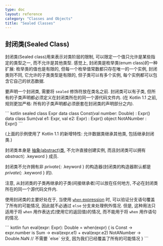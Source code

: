 ```yaml
---
type: doc
layout: reference
category: "Classes and Objects"
title: "Sealed Classes"
---
```


## 封闭类(Sealed Class)

封闭类(Sealed class)用来表示对类阶层的限制, 可以限定一个值只允许是某些指定的类型之一, 而不允许是其他类型. 感觉上, 封闭类是枚举类(enum class)的一种扩展: 枚举类的值也是有限的, 但每一个枚举值常数都只存在唯一的一个实例, 封闭类则不同, 它允许的子类类型是有限的, 但子类可以有多个实例, 每个实例都可以包含它自己的状态数据.

要声明一个封闭类, 需要将 `sealed` 修饰符放在类名之前. 封闭类可以有子类, 但所有的子类声明都必须定义在封闭类所在的同一个源代码文件内. (在 Kotlin 1.1 之前, 规则更加严格: 所有的子类声明都必须嵌套在封闭类的声明部分之内).

<div class="sample" markdown="1" theme="idea" data-highlight-only>
``` kotlin
sealed class Expr
data class Const(val number: Double) : Expr()
data class Sum(val e1: Expr, val e2: Expr) : Expr()
object NotANumber : Expr()
```
</div>

(上面的示例使用了 Kotlin 1.1 的新增特性: 允许数据类继承其他类, 包括继承封闭类.)

封闭类本身是 [抽象(abstract)类](classes.html#abstract-classes), 不允许直接创建实例, 而且封闭类可以拥有 *abstract*{: .keyword } 成员.

封闭类不允许拥有非 *private*{: .keyword } 的构造器(封闭类的构造器默认都是 *private*{: .keyword } 的).

注意, 从封闭类的子类再继承的子类(间接继承者)可以放在任何地方, 不必在封闭类所在的同一个源代码文件内.

使用封闭类的主要好处在于, 当使用 [`when` expression](control-flow.html#when-expression) 时, 可以验证分支语句覆盖了所有的可能情况, 因此就不必通过 `else` 分支来处理例外情况.
但是, 这种用法只适用于将 `when` 用作表达式(使用它的返回值)的情况, 而不能用于将 `when` 用作语句的情况.

<div class="sample" markdown="1" theme="idea" data-highlight-only>
``` kotlin
fun eval(expr: Expr): Double = when(expr) {
    is Const -> expr.number
    is Sum -> eval(expr.e1) + eval(expr.e2)
    NotANumber -> Double.NaN
    // 不需要 `else` 分支, 因为我们已经覆盖了所有的可能情况
}
```
</div>
